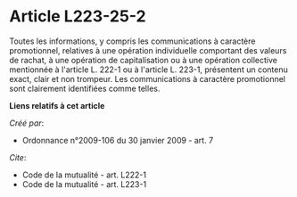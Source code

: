# Article L223-25-2

Toutes les informations, y compris les communications à caractère promotionnel, relatives à une opération individuelle
comportant des valeurs de rachat, à une opération de capitalisation ou à une opération collective mentionnée à l'article L.
222-1 ou à l'article L. 223-1, présentent un contenu exact, clair et non trompeur. Les communications à caractère
promotionnel sont clairement identifiées comme telles.

**Liens relatifs à cet article**

_Créé par_:

  - Ordonnance n°2009-106 du 30 janvier 2009 - art. 7

_Cite_:

  - Code de la mutualité - art. L222-1
  - Code de la mutualité - art. L223-1

